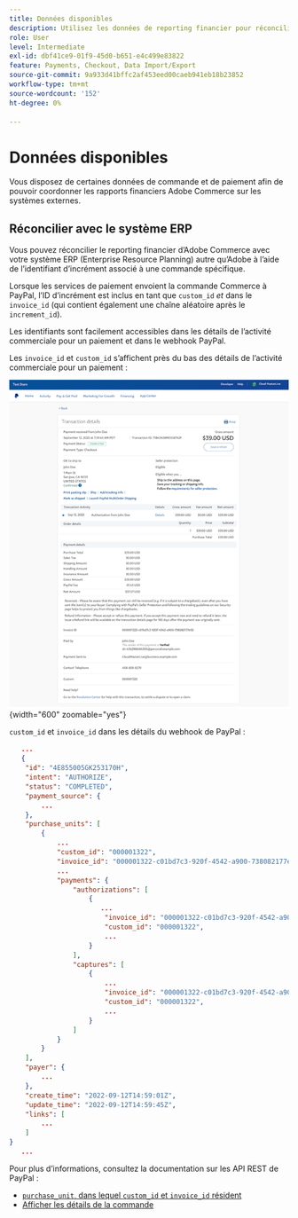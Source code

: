 ```yaml
---
title: Données disponibles
description: Utilisez les données de reporting financier pour réconcilier les rapports avec les systèmes autres que Commerce.
role: User
level: Intermediate
exl-id: dbf41ce9-01f9-45d0-b651-e4c499e83822
feature: Payments, Checkout, Data Import/Export
source-git-commit: 9a933d41bffc2af453eed00caeb941eb18b23852
workflow-type: tm+mt
source-wordcount: '152'
ht-degree: 0%

---
```


# Données disponibles

Vous disposez de certaines données de commande et de paiement afin de pouvoir coordonner les rapports financiers Adobe Commerce sur les systèmes externes.

## Réconcilier avec le système ERP

Vous pouvez réconcilier le reporting financier d’Adobe Commerce avec votre système ERP (Enterprise Resource Planning) autre qu’Adobe à l’aide de l’identifiant d’incrément associé à une commande spécifique.

Lorsque les services de paiement envoient la commande Commerce à PayPal, l’ID d’incrément est inclus en tant que `custom_id` _et_ dans le `invoice_id` (qui contient également une chaîne aléatoire après le `increment_id`).

Les identifiants sont facilement accessibles dans les détails de l’activité commerciale pour un paiement et dans le webhook PayPal.

Les `invoice_id` et `custom_id` s’affichent près du bas des détails de l’activité commerciale pour un paiement :

![`custom_id` dans le détail de l’activité commerciale](assets/merchant-activity-ids.png){width="600" zoomable="yes"}

`custom_id` et `invoice_id` dans les détails du webhook de PayPal :

```json
   ...
   {
    "id": "4E855005GK253170H",
    "intent": "AUTHORIZE",
    "status": "COMPLETED",
    "payment_source": {
        ...
    },
    "purchase_units": [
        {
            ...
            "custom_id": "000001322",
            "invoice_id": "000001322-c01bd7c3-920f-4542-a900-738082177e92",
            ...
            "payments": {
                "authorizations": [
                    {
                       ...
                        "invoice_id": "000001322-c01bd7c3-920f-4542-a900-738082177e92",
                        "custom_id": "000001322",
                        ...
                    }
                ],
                "captures": [
                    {
                        ...
                        "invoice_id": "000001322-c01bd7c3-920f-4542-a900-738082177e92",
                        "custom_id": "000001322",
                        ...
                    }
                ]
            }
        }
    ],
    "payer": {
        ...
    },
    "create_time": "2022-09-12T14:59:01Z",
    "update_time": "2022-09-12T14:59:45Z",
    "links": [
        ...
    ]
}
   ...
```

Pour plus d’informations, consultez la documentation sur les API REST de PayPal :

* [`purchase_unit`, dans lequel `custom_id` et `invoice_id` résident](https://developer.paypal.com/docs/api/orders/v2/#definition-purchase_unit)
* [Afficher les détails de la commande](https://developer.paypal.com/docs/api/orders/v2/#orders_get)

